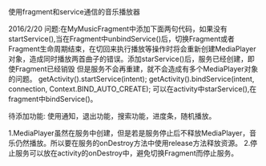使用fragment和service通信的音乐播放器

2016/2/20
问题:在MyMusicFragment中添加下面两句代码，如果没有startService(),当在Fragment中unbindService()后，切换Fragment或者Fragment生命周期结束，在切回来执行播放等操作时将会重新创建MediaPlayer对象，造成同时播放两首曲子的错误。添加starService()后，服务已经创建，即使Fragment已经销毁
但是服务不会再重建，就不会造成有多个MediaPlayer对象的问题。
  getActivity().startService(intent);
  getActivity().bindService(intent, connection, Context.BIND_AUTO_CREATE);
可以在activity中starService(),在fragment中bindService()。
 
待添加功能:
  使用通知，退出功能，搜索功能，进度条，随机播放。
  
1.MediaPlayer虽然在服务中创建，但是若是服务停止后不释放MediaPlayer，音乐仍然播放。所以要在服务的onDestroy方法中使用release方法释放资源。
2.停止服务可以放在activity的onDestroy中，避免切换Fragment而停止服务。

